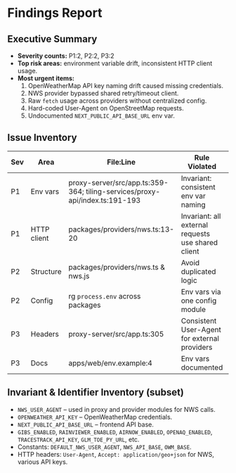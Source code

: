# Findings Report

## Executive Summary

- **Severity counts:** P1:2, P2:2, P3:2
- **Top risk areas:** environment variable drift, inconsistent HTTP client usage.
- **Most urgent items:**
  1. OpenWeatherMap API key naming drift caused missing credentials.
  2. NWS provider bypassed shared retry/timeout client.
  3. Raw `fetch` usage across providers without centralized config.
  4. Hard-coded User-Agent on OpenStreetMap requests.
  5. Undocumented `NEXT_PUBLIC_API_BASE_URL` env var.

## Issue Inventory

| Sev | Area        | File:Line                                                                   | Rule Violated                                      | Evidence                                     | Impact/Risk                            | Proposed Fix                                       | Confidence | Fix Status | Requirements Needed              |
| --- | ----------- | --------------------------------------------------------------------------- | -------------------------------------------------- | -------------------------------------------- | -------------------------------------- | -------------------------------------------------- | ---------- | ---------- | -------------------------------- |
| P1  | Env vars    | proxy-server/src/app.ts:359-364; tiling-services/proxy-api/index.ts:191-193 | Invariant: consistent env var naming               | `OWM_API_KEY` vs `OPENWEATHER_API_KEY` usage | Missing credentials break tile fetches | Standardize on `OPENWEATHER_API_KEY` across repo   | High       | Applied    | –                                |
| P1  | HTTP client | packages/providers/nws.ts:13-20                                             | Invariant: all external requests use shared client | Direct `fetch` without retries               | Upstream glitches propagate to users   | Use `fetchWithRetry` with `DEFAULT_NWS_USER_AGENT` | High       | Applied    | –                                |
| P2  | Structure   | packages/providers/nws.ts & nws.js                                          | Avoid duplicated logic                             | Both TS and JS versions coexist              | Drift between implementations          | Remove JS duplicate, generate build output         | Medium     | Info       | Decision on build output targets |
| P2  | Config      | rg `process.env` across packages                                            | Env vars via one config module                     | Modules read `process.env` directly          | Hard to audit and mock                 | Introduce central `@atmos/config` helper           | Medium     | Info       | Agree on env schema              |
| P3  | Headers     | proxy-server/src/app.ts:305                                                 | Consistent User-Agent for external providers       | Hard-coded `'AtmosInsight/1.0...'`           | Divergent headers risk rate limiting   | Reuse `DEFAULT_NWS_USER_AGENT`                     | Medium     | Applied    | –                                |
| P3  | Docs        | apps/web/env.example:4                                                      | Env vars documented                                | `NEXT_PUBLIC_API_BASE_URL` absent from docs  | Onboarding confusion                   | Document variable in README                        | High       | Applied    | –                                |

## Invariant & Identifier Inventory (subset)

- `NWS_USER_AGENT` – used in proxy and provider modules for NWS calls.
- `OPENWEATHER_API_KEY` – OpenWeatherMap credentials.
- `NEXT_PUBLIC_API_BASE_URL` – frontend API base.
- `GIBS_ENABLED`, `RAINVIEWER_ENABLED`, `AIRNOW_ENABLED`, `OPENAQ_ENABLED`, `TRACESTRACK_API_KEY`, `GLM_TOE_PY_URL`, etc.
- Constants: `DEFAULT_NWS_USER_AGENT`, `NWS_API_BASE`, `OWM_BASE`.
- HTTP headers: `User-Agent`, `Accept: application/geo+json` for NWS, various API keys.
